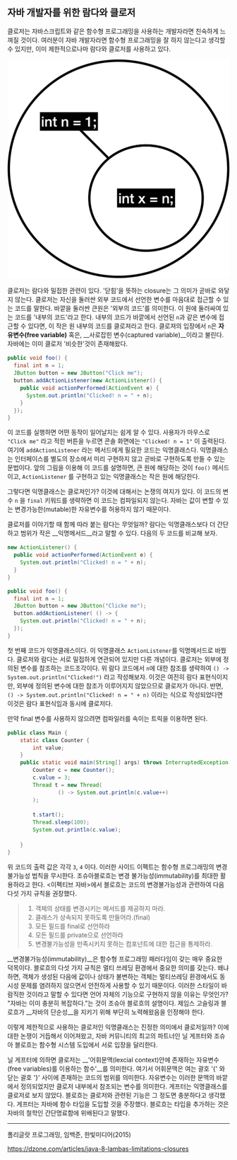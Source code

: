 ## 자바 개발자를 위한 람다와 클로저

클로저는 자바스크립트와 같은 함수형 프로그래밍을 사용하는 개발자라면 친숙하게 느껴질 것이다. 여러분이 자바 개발자라면 함수형 프로그래밍을 잘 하지 않는다고 생각할 수 있지만, 이미 제한적으로나마 람다와 클로저를 사용하고 있다.

![image-20200720053134663](../images/image-20200720053134663.png)

클로저는 람다와 밀접한 관련이 있다. '닫힘'을 뜻하는 closure는 그 의미가 곧바로 와닿지 않는다. 클로저는 자신을 둘러싼 외부 코드에서 선언한 변수를 마음대로 접근할 수 있는 코드를 말한다. 바깥을 둘러싼 큰원은 '외부의 코드'를 의미한다. 이 원에 둘러싸여 있는 코드를 '내부의 코드'라고 한다. 내부의 코드가 바깥에서 선언된 `n`과 같은 변수에 접근할 수 있다면, 이 작은 원 내부의 코드를 클로져라고 한다. 클로져의 입장에서 `n`은 __자유변수(free variable)__ 혹은, __사로잡힌 변수(captured variable)__이라고 불린다. 자바에는 이미 클로저 '비슷한'것이 존재해왔다.

```java
public void foo() {
  final int n = 1;
  JButton button = new JButton("Click me");
  button.addActionListener(new ActionListener() {
    public void actionPerformed(ActionEvent e) {
      System.out.println("Clicked! n = " + n);
    }
  });
}
```

이 코드를 실행하면 어떤 동작이 일어날지는 쉽게 알 수 있다. 사용자가 마우스로 `"Click me"` 라고 적힌 버튼을 누르면 콘솔 화면에는 `"Clicked! n = 1"` 이 출력된다. 여기에 `addActionListener` 라는 메서드에게 필요한 코드는 익명클래스다. 익명클래스는 인터페이스를 별도의 장소에서 미리 구현하지 않고 곧바로 구현하도록 만들 수 있는 문법이다. 앞의 그림을 이용해 이 코드를 설명하면, 큰 원에 해당하는 것이 `foo()` 메서드이고, `ActionListener` 를 구현하고 있는 익명클래스는 작은 원에 해당한다.

그렇다면 익명클래스는 클로져인가? 이것에 대해서는 논쟁의 여지가 있다.  이 코드의 변수 `n` 을 `final` 키워드를 생략하면 이 코드는 컴파일되지 않는다. 자바는 값이 변할 수 있는 변경가능한(mutable)한 자유변수를 허용하지 않기 때문이다.

클로저를 이야기할 때 함께 따라 붙는 람다는 무엇일까? 람다는 익명클래스보다 더 간단하고 범위가 작은 __익명메서드__라고 말할 수 있다.  다음의 두 코드를 비교해 보자.

```java
new ActionListener() {
  public void actionPerformed(ActionEvent e) {
    System.out.println("Clicked! n = " + n);
  }
}
```



```java
public void foo() {
  final int n = 1;
  JButton button = new JButton("Clicke me");
  button.addActionListener( () -> {
    System.out.println("Clicked! n = " + n);
  });
}
```

첫 번째 코드가 익명클래스이다. 이 익명클래스 `ActionListener`를 익명메서드로 바꿨다. 클로저와 람다는 서로 밀접하게 연관되어 있지만 다른 개념이다. 클로저는 외부에 정의된 변수를 참조하는 코드조각이다. 위 람다 코드에서 `n`에 대한 참조를 생략하여 `() -> System.out.println("Clicked!")` 라고 작성해보자. 이것은 여전히 람다 표현식이지만, 외부에 정의된 변수에 대한 참조가 이루어지지 않았으므로 클로저가 아니다. 반면, `() -> System.out.println("Clicked! n = " + n)` 이라는 식으로 작성되었다면 이것은 람다 표현식임과 동시에 클로저다.

만약 final 변수를 사용하지 않으려면 컴파일러를 속이는 트릭을 이용하면 된다.

```java
public class Main {
    static class Counter {
        int value;
    }
    public static void main(String[] args) throws InterruptedException {
        Counter c = new Counter();
        c.value = 3;
        Thread t = new Thread(
                () -> System.out.println(c.value++)
        );

        t.start();
        Thread.sleep(100);
        System.out.println(c.value); 

    }
}
```

위 코드의 출력 값은 각각 `3`, `4` 이다. 이러한 사이드 이펙트는 함수형 프로그래밍의 변경 불가능성 법칙을 무시한다. 조슈아블로흐는 변경 불가능성(immutability)를 최대한 활용하라고 한다. <이펙티브 자바>에서 블로흐는 코드의 변경불가능성과 관련하여 다음 다섯 가지 규칙을 권장했다.

>1. 객체의 상태를 변경시키는 메서드를 제공하지 마라.
>2. 클래스가 상속되지 못하도록 만들어라.(final)
>3. 모든 필드를 final로 선언하라
>4. 모든 필드를 private으로 선언하라
>5. 변경불가능성을 만족시키지 못하는 컴포넌트에 대한 접근을 통제하라.

__변경불가능성(immutability)__은 함수형 프로그래밍 패러다임이 갖는 매우 중요한 덕목이다. 블로흐의 다섯 가지 규칙은 멀티 쓰레딩 환경에서 중요한 의미를 갖는다. 왜냐하면, 객체가 생성된 다음에 값이나 상태가 불변하는 객체는 멀티쓰레딩 환경에서도 동시성 문제를 염려하지 않으면서 안전하게 사용할 수 있기 때문이다. 이러한 스타일이 바람직한 것이라고 말할 수 있다면 언어 자체의 기능으로 구현하지 않을 이유는 무엇인가? "자바는 이미 충분히 복잡하다."는 것이 조슈아 블로흐의 설명이다. 제임스 고슬링과 블로흐가 __자바의 단순성__을 지키기 위해 부단히 노력해왔음을 인정해야 한다.  

이렇게 제한적으로 사용하는 클로저인 익명클래스는 진정한 의미에서 클로저일까? 이에 대한 논쟁이 거듭해서 이어져왔고, 자바 커뮤니티의 최고의 파트너인 닐 게프터와 조슈아 블로흐는 함수형 시스템 도입에서 서로 입장을 달리한다.

닐 게프터에 의하면 클로저는 __'어휘문맥(lexcial context)안에 존재하는 자유변수(free variables)를 이용하는 함수'__를 의미한다. 여기서 어휘문맥은 여는 괄호 '{' 와 닫는 괄호 '}' 사이에 존재하는 코드의 범위를 의미한다. 자유변수는 이러한 문맥의 바깥에서 정의되었지만 클로저 내부에서 참조되는 변수를 의미한다. 게프터는 익명클래스를 클로저로 보지 않았다. 블로흐는 클로저와 관련된 기능은 그 정도면 충분하다고 생각했다. 게프터는 자바에 함수 타입을 도입할 것을 주장했다. 블로흐는 타입을 추가하는 것은 자바의 철학인 간단명료함에 위배된다고 말했다. 

---

폴리글랏 프로그래밍, 임백준, 한빛미디어(2015)

https://dzone.com/articles/java-8-lambas-limitations-closures
